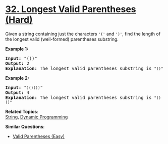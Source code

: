 # [32. Longest Valid Parentheses (Hard)](https://leetcode.com/problems/longest-valid-parentheses/)

<p>Given a string containing just the characters <code>'('</code> and <code>')'</code>, find the length of the longest valid (well-formed) parentheses substring.</p>

<p><strong>Example 1:</strong></p>

<pre><strong>Input:</strong> "(()"
<strong>Output:</strong> 2
<strong>Explanation:</strong> The longest valid parentheses substring is <code>"()"</code>
</pre>

<p><strong>Example 2:</strong></p>

<pre><strong>Input:</strong> "<code>)()())</code>"
<strong>Output:</strong> 4
<strong>Explanation:</strong> The longest valid parentheses substring is <code>"()()"</code>
</pre>

**Related Topics**:  
[String](https://leetcode.com/tag/string/), [Dynamic Programming](https://leetcode.com/tag/dynamic-programming/)

**Similar Questions**:

- [Valid Parentheses (Easy)](https://leetcode.com/problems/valid-parentheses/)
